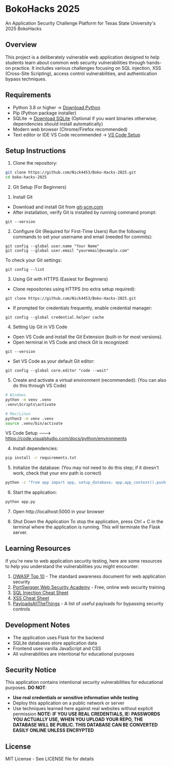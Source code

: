 # BokoHacks 2025
An Application Security Challenge Platform for Texas State University's 2025 BokoHacks

## Overview
This project is a deliberately vulnerable web application designed to help students learn about common web security vulnerabilities through hands-on practice. It includes various challenges focusing on SQL injection, XSS (Cross-Site Scripting), access control vulnerabilities, and authentication bypass techniques.

## Requirements
- Python 3.8 or higher → [Download Python](https://www.python.org/downloads/)
- Pip (Python package installer)
- SQLite → [Download SQLite](https://www.sqlite.org/download.html) (Optional if you want binaries otherwise; dependencies should install automatically)
- Modern web browser (Chrome/Firefox recommended)
- Text editor or IDE VS Code recommended → [VS Code Setup](https://code.visualstudio.com/docs/python/environments)

## Setup Instructions
1. Clone the repository:
```bash
git clone https://github.com/Nick4453/Boko-Hacks-2025.git
cd boko-hacks-2025
```
2. Git Setup (For Beginners)

1) Install Git
- Download and install Git from [git-scm.com](https://git-scm.com/downloads)
- After installation, verify Git is installed by running command prompt:
```
git --version
```
2) Configure Git (Required for First-Time Users)
Run the following commands to set your username and email (needed for commits):
```
git config --global user.name "Your Name"
git config --global user.email "youremail@example.com"
```
To check your Git settings:
```
git config --list
```
3) Using Git with HTTPS (Easiest for Beginners)
- Clone repositories using HTTPS (no extra setup required):
```
git clone https://github.com/Nick4453/Boko-Hacks-2025.git
```
- If prompted for credentials frequently, enable credential manager:
```
git config --global credential.helper cache
```
4) Setting Up Git in VS Code
- Open VS Code and install the Git Extension (built-in for most versions).
- Open terminal in VS Code and check Git is recognized:
```
git --version
```
- Set VS Code as your default Git editor:
```
git config --global core.editor "code --wait"
```

5) Create and activate a virtual environment (recommended): (You can also do this through VS Code)
```bash
# Windows
python -m venv .venv
.venv\Scripts\activate

# Mac/Linux
python3 -m venv .venv
source .venv/bin/activate
```
VS Code Setup ---> https://code.visualstudio.com/docs/python/environments

4. Install dependencies:
```bash
pip install -r requirements.txt
```

5. Initialize the database: (You may not need to do this step; if it doesn't work, check that your env path is correct)
```bash
python -c "from app import app, setup_database; app.app_context().push(); setup_database()"
```

6. Start the application: 
```bash
python app.py
```

7. Open http://localhost:5000 in your browser

8. Shut Down the Application
To stop the application, press Ctrl + C in the terminal where the application is running. This will terminate the Flask server.

## Learning Resources
If you're new to web application security testing, here are some resources to help you understand the vulnerabilities you might encounter:

1. [OWASP Top 10](https://owasp.org/www-project-top-ten/) - The standard awareness document for web application security
2. [PortSwigger Web Security Academy](https://portswigger.net/web-security) - Free, online web security training
3. [SQL Injection Cheat Sheet](https://portswigger.net/web-security/sql-injection/cheat-sheet)
4. [XSS Cheat Sheet](https://portswigger.net/web-security/cross-site-scripting/cheat-sheet)
5. [PayloadsAllTheThings](https://github.com/swisskyrepo/PayloadsAllTheThings) - A list of useful payloads for bypassing security controls

## Development Notes
- The application uses Flask for the backend
- SQLite databases store application data
- Frontend uses vanilla JavaScript and CSS
- All vulnerabilities are intentional for educational purposes

## Security Notice
This application contains intentional security vulnerabilities for educational purposes. **DO NOT**:
- **Use real credentials or sensitive information while testing**
- Deploy this application on a public network or server
- Use techniques learned here against real websites without explicit permission
**NOTE: IF YOU USE REAL CREDENTIALS, IE: PASSWORDS YOU ACTUALLY USE, WHEN YOU UPLOAD YOUR REPO, THE DATABASE WILL BE PUBLIC. THIS DATABASE CAN BE CONVERTED EASILY ONLINE UNLESS ENCRYPTED**

## License
MIT License - See LICENSE file for details
